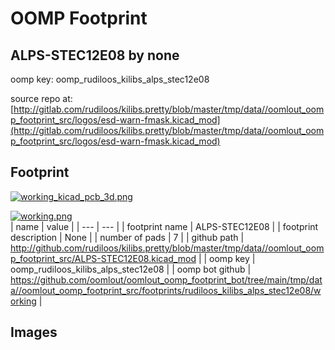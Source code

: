 # OOMP Footprint  
## ALPS-STEC12E08  by none  
  
oomp key: oomp_rudiloos_kilibs_alps_stec12e08  
  
source repo at: [http://gitlab.com/rudiloos/kilibs.pretty/blob/master/tmp/data//oomlout_oomp_footprint_src/logos/esd-warn-fmask.kicad_mod](http://gitlab.com/rudiloos/kilibs.pretty/blob/master/tmp/data//oomlout_oomp_footprint_src/logos/esd-warn-fmask.kicad_mod)  
## Footprint  
  
[![working_kicad_pcb_3d.png](working_kicad_pcb_3d_600.png)](working_kicad_pcb_3d.png)  
  
[![working.png](working_600.png)](working.png)  
| name | value | 
| --- | --- | 
| footprint name | ALPS-STEC12E08 | 
| footprint description | None | 
| number of pads | 7 | 
| github path | http://github.com/rudiloos/kilibs.pretty/blob/master/tmp/data//oomlout_oomp_footprint_src/ALPS-STEC12E08.kicad_mod | 
| oomp key | oomp_rudiloos_kilibs_alps_stec12e08 | 
| oomp bot github | https://github.com/oomlout/oomlout_oomp_footprint_bot/tree/main/tmp/data//oomlout_oomp_footprint_src/footprints/rudiloos_kilibs_alps_stec12e08/working | 
## Images  
